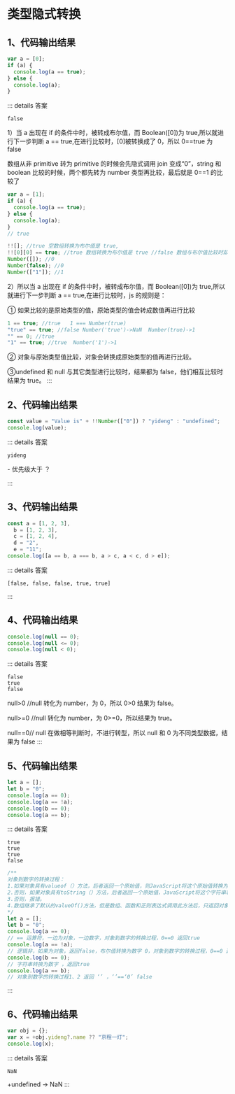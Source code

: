 # 类型隐式转换

## 1、代码输出结果

```js
var a = [0];
if (a) {
  console.log(a == true);
} else {
  console.log(a);
}
```

::: details 答案

```text
false
```

1）当 a 出现在 if 的条件中时，被转成布尔值，而 Boolean([0])为 true,所以就进行下一步判断 a == true,在进行比较时，[0]被转换成了 0，所以 0==true 为 false

数组从非 primitive 转为 primitive 的时候会先隐式调用 join 变成“0”，string 和 boolean 比较的时候，两个都先转为 number 类型再比较，最后就是 0==1 的比较了

```js
var a = [1];
if (a) {
  console.log(a == true);
} else {
  console.log(a);
}
// true

!![]; //true 空数组转换为布尔值是 true,
!![0][0] == true; //true 数组转换为布尔值是 true //false 数组与布尔值比较时却变成了 false
Number([]); //0
Number(false); //0
Number(["1"]); //1
```

2）所以当 a 出现在 if 的条件中时，被转成布尔值，而 Boolean([0])为 true,所以就进行下一步判断 a == true,在进行比较时，js 的规则是：

① 如果比较的是原始类型的值，原始类型的值会转成数值再进行比较

```js
1 == true; //true   1 === Number(true)
"true" == true; //false Number('true')->NaN  Number(true)->1
"" == 0; //true
"1" == true; //true  Number('1')->1
```

② 对象与原始类型值比较，对象会转换成原始类型的值再进行比较。

③undefined 和 null 与其它类型进行比较时，结果都为 false，他们相互比较时结果为 true。
:::

## 2、代码输出结果

```js
const value = "Value is" + !!Number(["0"]) ? "yideng" : "undefined";
console.log(value);
```

::: details 答案

```text
yideng
```

\- 优先级大于 ？

:::

## 3、代码输出结果

```js
const a = [1, 2, 3],
  b = [1, 2, 3],
  c = [1, 2, 4],
  d = "2",
  e = "11";
console.log([a == b, a === b, a > c, a < c, d > e]);
```

::: details 答案

```text
[false, false, false, true, true]
```

:::

## 4、代码输出结果

```js
console.log(null == 0);
console.log(null <= 0);
console.log(null < 0);
```

::: details 答案

```text
false
true
false

```

null>0 //null 转化为 number，为 0，所以 0>0 结果为 false。

null>=0 //null 转化为 number，为 0>=0，所以结果为 true。

null==0// null 在做相等判断时，不进行转型，所以 null 和 0 为不同类型数据，结果为 false
:::

## 5、代码输出结果

```js
let a = [];
let b = "0";
console.log(a == 0);
console.log(a == !a);
console.log(b == 0);
console.log(a == b);
```

::: details 答案

```text
true
true
true
false
```

```js
/**
对象到数字的转换过程：
1.如果对象具有valueof（）方法，后者返回一个原始值，则JavaScript将这个原始值转换为数字并返回；
2.否则，如果对象具有toString（）方法，后者返回一个原始值，JavaScript将这个字符串转换为数字并返回；
3.否则，报错。
4.数组继承了默认的valueOf()方法，但是数组、函数和正则表达式调用此方法后，只返回对象本身，因此转换为数字，还会继续调用toString（）方法，空数组调用toString（）返回空字符串，转换为数字为0，
*/
let a = [];
let b = "0";
console.log(a == 0);
// == 运算符，一边为对象，一边数字，对象到数字的转换过程，0==0 返回true
console.log(a == !a);
// 逻辑非，如果为对象，返回false，布尔值转换为数字 0，对象到数字的转换过程，0==0 返回true
console.log(b == 0);
// 字符串转换为数字 ，返回true
console.log(a == b);
// 对象到数字的转换过程1、2 返回 ‘’ ，‘’==‘0’ false
```

:::

## 6、代码输出结果

```js
var obj = {};
var x = +obj.yideng?.name ?? "京程一灯";
console.log(x);
```

::: details 答案

```text
NaN
```

+undefined -> NaN
:::
